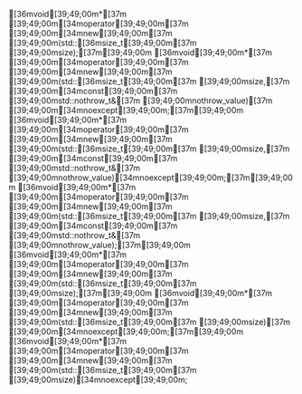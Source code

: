 [36mvoid[39;49;00m*[37m [39;49;00m[34moperator[39;49;00m[37m [39;49;00m[34mnew[39;49;00m[37m [39;49;00m(std::[36msize_t[39;49;00m[37m [39;49;00msize);[37m[39;49;00m
[36mvoid[39;49;00m*[37m [39;49;00m[34moperator[39;49;00m[37m [39;49;00m[34mnew[39;49;00m[37m [39;49;00m(std::[36msize_t[39;49;00m[37m [39;49;00msize,[37m [39;49;00m[34mconst[39;49;00m[37m [39;49;00mstd::nothrow_t&[37m [39;49;00mnothrow_value)[37m [39;49;00m[34mnoexcept[39;49;00m;[37m[39;49;00m
[36mvoid[39;49;00m*[37m [39;49;00m[34moperator[39;49;00m[37m [39;49;00m[34mnew[39;49;00m[37m [39;49;00m(std::[36msize_t[39;49;00m[37m [39;49;00msize,[37m [39;49;00m[34mconst[39;49;00m[37m [39;49;00mstd::nothrow_t&[37m [39;49;00mnothrow_value)[34mnoexcept[39;49;00m;[37m[39;49;00m
[36mvoid[39;49;00m*[37m [39;49;00m[34moperator[39;49;00m[37m [39;49;00m[34mnew[39;49;00m[37m [39;49;00m(std::[36msize_t[39;49;00m[37m [39;49;00msize,[37m [39;49;00m[34mconst[39;49;00m[37m [39;49;00mstd::nothrow_t&[37m [39;49;00mnothrow_value);[37m[39;49;00m
[36mvoid[39;49;00m*[37m [39;49;00m[34moperator[39;49;00m[37m [39;49;00m[34mnew[39;49;00m[37m [39;49;00m(std::[36msize_t[39;49;00m[37m [39;49;00msize);[37m[39;49;00m
[36mvoid[39;49;00m*[37m [39;49;00m[34moperator[39;49;00m[37m [39;49;00m[34mnew[39;49;00m[37m [39;49;00m(std::[36msize_t[39;49;00m[37m [39;49;00msize)[37m [39;49;00m[34mnoexcept[39;49;00m;[37m[39;49;00m
[36mvoid[39;49;00m*[37m [39;49;00m[34moperator[39;49;00m[37m [39;49;00m[34mnew[39;49;00m[37m [39;49;00m(std::[36msize_t[39;49;00m[37m [39;49;00msize)[34mnoexcept[39;49;00m;
